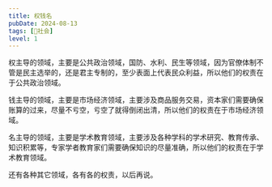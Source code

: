 ```yaml
---
title: 权钱名
pubDate: 2024-08-13
tags: [👫社会]
level: 1
---
```


权主导的领域，主要是公共政治领域，国防、水利、民生等领域，因为官僚体制不管是民主选举的，还是君主专制的，至少表面上代表民众利益，所以他们的权责在于公共政治领域。

钱主导的领域，主要是市场经济领域，主要涉及商品服务交易，资本家们需要确保账算的过来，尽量不亏空，亏空了就得倒闭出清，所以他们的权责在于市场经济领域。

名主导的领域，主要是学术教育领域，主要涉及各种学科的学术研究、教育传承、知识积累等，专家学者教育家们需要确保知识的尽量准确，所以他们的权责在于学术教育领域。

还有各种其它领域，各有各的权责，以后再说。
